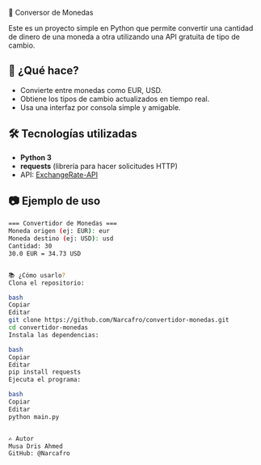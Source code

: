 💱 Conversor de Monedas

Este es un proyecto simple en Python que permite convertir una cantidad de dinero de una moneda a otra utilizando una API gratuita de tipo de cambio.

## 🚀 ¿Qué hace?

- Convierte entre monedas como EUR, USD.
- Obtiene los tipos de cambio actualizados en tiempo real.
- Usa una interfaz por consola simple y amigable.

## 🛠️ Tecnologías utilizadas

- **Python 3**
- **requests** (librería para hacer solicitudes HTTP)
- API: [ExchangeRate-API](https://www.exchangerate-api.com/)

## 📷 Ejemplo de uso

```bash
=== Convertidor de Monedas ===
Moneda origen (ej: EUR): eur
Moneda destino (ej: USD): usd
Cantidad: 30
30.0 EUR = 34.73 USD


📚 ¿Cómo usarlo?
Clona el repositorio:

bash
Copiar
Editar
git clone https://github.com/Narcafro/convertidor-monedas.git
cd convertidor-monedas
Instala las dependencias:

bash
Copiar
Editar
pip install requests
Ejecuta el programa:

bash
Copiar
Editar
python main.py


✍️ Autor
Musa Dris Ahmed
GitHub: @Narcafro
